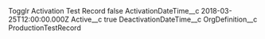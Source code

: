 <?xml version="1.0" encoding="UTF-8"?>
<CustomMetadata xmlns="http://soap.sforce.com/2006/04/metadata" xmlns:xsi="http://www.w3.org/2001/XMLSchema-instance" xmlns:xsd="http://www.w3.org/2001/XMLSchema">
    <label>Togglr Activation Test Record</label>
    <protected>false</protected>
    <values>
        <field>ActivationDateTime__c</field>
        <value xsi:type="xsd:dateTime">2018-03-25T12:00:00.000Z</value>
    </values>
    <values>
        <field>Active__c</field>
        <value xsi:type="xsd:boolean">true</value>
    </values>
    <values>
        <field>DeactivationDateTime__c</field>
        <value xsi:nil="true"/>
    </values>
    <values>
        <field>OrgDefinition__c</field>
        <value xsi:type="xsd:string">ProductionTestRecord</value>
    </values>
</CustomMetadata>
